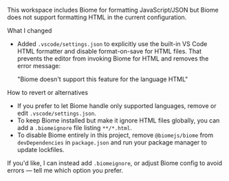 This workspace includes Biome for formatting JavaScript/JSON but Biome does not support formatting HTML in the current configuration.

What I changed

- Added `.vscode/settings.json` to explicitly use the built-in VS Code HTML formatter and disable format-on-save for HTML files. That prevents the editor from invoking Biome for HTML and removes the error message:

  "Biome doesn't support this feature for the language HTML"

How to revert or alternatives

- If you prefer to let Biome handle only supported languages, remove or edit `.vscode/settings.json`.
- To keep Biome installed but make it ignore HTML files globally, you can add a `.biomeignore` file listing `**/*.html`.
- To disable Biome entirely in this project, remove `@biomejs/biome` from `devDependencies` in `package.json` and run your package manager to update lockfiles.

If you'd like, I can instead add `.biomeignore`, or adjust Biome config to avoid errors — tell me which option you prefer.
